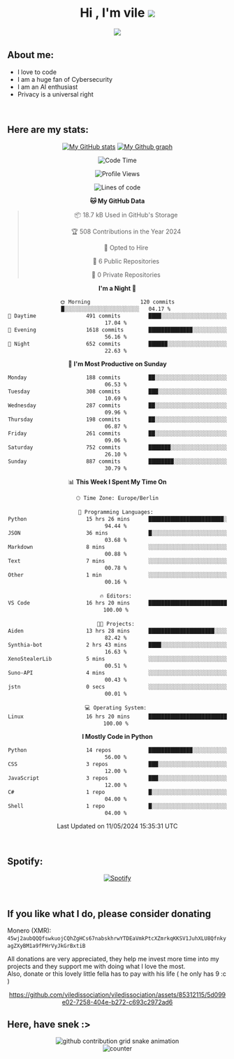 <h1 align="center">Hi , I'm vile <img src="https://media.giphy.com/media/hvRJCLFzcasrR4ia7z/giphy.gif" width="35"></h1>
<p align="center">
  <a href="https://github.com/viledissociation"><img src="https://readme-typing-svg.demolab.com?font=Roboto+Mono&weight=300&size=28&duration=4000&pause=100&color=C109F7&center=true&vCenter=true&width=580&height=127&lines=I'm+a+programmer;I'm+an+AI+enthusiast;I'm+a+big+fan+of+Neural+Networks;I'm+interested+in+Computer+Science;I+love+Cybersecurity;By+the+way+I+use+Arch+%F0%9F%92%80"></a>
</p>

## About me:

- I love to code
- I am a huge fan of Cybersecurity
- I am an AI enthusiast
- Privacy is a universal right

<br>

## Here are my stats:

<div align="center">
    
 [![My GitHub stats](https://github-readme-stats.vercel.app/api?username=vilewired&count_private=true&show_icons=true&theme=radical)](https://github.com/vilewired)
 [![My Github graph](http://github-profile-summary-cards.vercel.app/api/cards/profile-details?username=vilewired&theme=radical)](https://github.com/vilewired)

<!--START_SECTION:waka-->
![Code Time](http://img.shields.io/badge/Code%20Time-305%20hrs%2043%20mins-blue)

![Profile Views](http://img.shields.io/badge/Profile%20Views-2-blue)

![Lines of code](https://img.shields.io/badge/From%20Hello%20World%20I%27ve%20Written-180.2%20thousand%20lines%20of%20code-blue)

**🐱 My GitHub Data** 

> 📦 18.7 kB Used in GitHub's Storage 
 > 
> 🏆 508 Contributions in the Year 2024
 > 
> 💼 Opted to Hire
 > 
> 📜 6 Public Repositories 
 > 
> 🔑 0 Private Repositories 
 > 
**I'm a Night 🦉** 

```text
🌞 Morning                120 commits         █░░░░░░░░░░░░░░░░░░░░░░░░   04.17 % 
🌆 Daytime                491 commits         ████░░░░░░░░░░░░░░░░░░░░░   17.04 % 
🌃 Evening                1618 commits        ██████████████░░░░░░░░░░░   56.16 % 
🌙 Night                  652 commits         ██████░░░░░░░░░░░░░░░░░░░   22.63 % 
```
📅 **I'm Most Productive on Sunday** 

```text
Monday                   188 commits         ██░░░░░░░░░░░░░░░░░░░░░░░   06.53 % 
Tuesday                  308 commits         ███░░░░░░░░░░░░░░░░░░░░░░   10.69 % 
Wednesday                287 commits         ██░░░░░░░░░░░░░░░░░░░░░░░   09.96 % 
Thursday                 198 commits         ██░░░░░░░░░░░░░░░░░░░░░░░   06.87 % 
Friday                   261 commits         ██░░░░░░░░░░░░░░░░░░░░░░░   09.06 % 
Saturday                 752 commits         ███████░░░░░░░░░░░░░░░░░░   26.10 % 
Sunday                   887 commits         ████████░░░░░░░░░░░░░░░░░   30.79 % 
```


📊 **This Week I Spent My Time On** 

```text
🕑︎ Time Zone: Europe/Berlin

💬 Programming Languages: 
Python                   15 hrs 26 mins      ████████████████████████░   94.44 % 
JSON                     36 mins             █░░░░░░░░░░░░░░░░░░░░░░░░   03.68 % 
Markdown                 8 mins              ░░░░░░░░░░░░░░░░░░░░░░░░░   00.88 % 
Text                     7 mins              ░░░░░░░░░░░░░░░░░░░░░░░░░   00.78 % 
Other                    1 min               ░░░░░░░░░░░░░░░░░░░░░░░░░   00.16 % 

🔥 Editors: 
VS Code                  16 hrs 20 mins      █████████████████████████   100.00 % 

🐱‍💻 Projects: 
Aiden                    13 hrs 28 mins      █████████████████████░░░░   82.42 % 
Synthia-bot              2 hrs 43 mins       ████░░░░░░░░░░░░░░░░░░░░░   16.63 % 
XenoStealerLib           5 mins              ░░░░░░░░░░░░░░░░░░░░░░░░░   00.51 % 
Suno-API                 4 mins              ░░░░░░░░░░░░░░░░░░░░░░░░░   00.43 % 
jstn                     0 secs              ░░░░░░░░░░░░░░░░░░░░░░░░░   00.01 % 

💻 Operating System: 
Linux                    16 hrs 20 mins      █████████████████████████   100.00 % 
```

**I Mostly Code in Python** 

```text
Python                   14 repos            ██████████████░░░░░░░░░░░   56.00 % 
CSS                      3 repos             ███░░░░░░░░░░░░░░░░░░░░░░   12.00 % 
JavaScript               3 repos             ███░░░░░░░░░░░░░░░░░░░░░░   12.00 % 
C#                       1 repo              █░░░░░░░░░░░░░░░░░░░░░░░░   04.00 % 
Shell                    1 repo              █░░░░░░░░░░░░░░░░░░░░░░░░   04.00 % 
```




 Last Updated on 11/05/2024 15:35:31 UTC
<!--END_SECTION:waka-->
</div>
<br>

## Spotify:

<div align="center">

[![Spotify](https://whois-hoeless.vercel.app/api/spotify?background_color=0d1117&border_color=090d13)](https://open.spotify.com/user/heanchenhorst)
</div>

<br>

## If you like what I do, please consider donating

Monero (XMR): ```45wj2aubQQQfswkuojCQhZgHCs67nabskhrwYTDEaVmkPtcXZmrkqKKSV1JuhXLU8QfnkyagZXyBM1a9fPHrVyJkGrBxtiB```

All donations are very appreciated, they help me invest more time into my projects and they support me with doing what I love the most.  
Also, donate or this lovely little fella has to pay with his life (  he only has 9 :c  )

<div align="center">


https://github.com/viledissociation/viledissociation/assets/85312115/5d099e02-7258-404e-b272-c693c2972ad6


</div>

## Here, have snek :>
<div align="center">
<picture>
  <source media="(prefers-color-scheme: dark)" srcset="https://raw.githubusercontent.com/vilewired/vilewired/output/github-contribution-grid-snake-dark.svg">
  <source media="(prefers-color-scheme: light)" srcset="https://raw.githubusercontent.com/vilewired/vilewired/output/github-contribution-grid-snake.svg">
  <img alt="github contribution grid snake animation" src="https://raw.githubusercontent.com/vilewired/vilewired/output/github-contribution-grid-snake.svg">
</div>

<div align="center">
  <img src="https://moe-counter.glitch.me/get/@hoeless_count?theme=rule34" alt="counter" />
</div>
